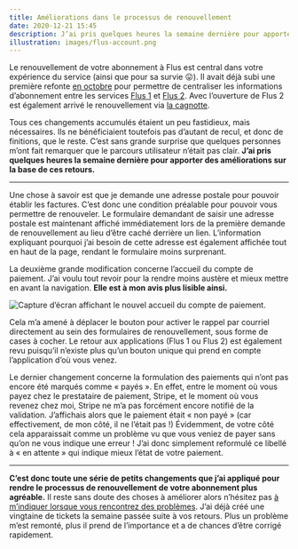 ```yaml
---
title: Améliorations dans le processus de renouvellement
date: 2020-12-21 15:45
description: J’ai pris quelques heures la semaine dernière pour apporter des améliorations au processus de renouvellement de l’abonnement Flus.
illustration: images/flus-account.png
---
```


Le renouvellement de votre abonnement à Flus est central dans votre expérience
du service (ainsi que pour sa survie 😛). Il avait déjà subi une première
refonte [en octobre](https://flus.fr/carnet/weeknotes-17.html) pour permettre
de centraliser les informations d’abonnement entre les services [Flus 1](https://flus.io)
et [Flus 2](https://flus.fr). Avec l’ouverture de Flus 2 est également arrivé
le renouvellement via [la cagnotte](https://flus.fr/cagnotte).

Tous ces changements accumulés étaient un peu fastidieux, mais nécessaires. Ils
ne bénéficiaient toutefois pas d’autant de recul, et donc de finitions, que le
reste. C’est sans grande surprise que quelques personnes m’ont fait remarquer
que le parcours utilisateur n’était pas clair. **J’ai pris quelques heures la
semaine dernière pour apporter des améliorations sur la base de ces retours.**

---

Une chose à savoir est que je demande une adresse postale pour pouvoir établir
les factures. C’est donc une condition préalable pour pouvoir vous permettre de
renouveler. Le formulaire demandant de saisir une adresse postale est
maintenant affiché immédiatement lors de la première demande de renouvellement
au lieu d’être caché derrière un lien. L’information expliquant pourquoi j’ai
besoin de cette adresse est également affichée tout en haut de la page, rendant
le formulaire moins surprenant.

La deuxième grande modification concerne l’accueil du compte de paiement. J’ai
voulu tout revoir pour la rendre moins austère et mieux mettre en avant la
navigation. **Elle est à mon avis plus lisible ainsi.**

<div class="screenshot">
    <img class="illustration screenshot__image" src="images/flus-account.png" alt="Capture d’écran affichant le nouvel accueil du compte de paiement.">
</div>

Cela m’a amené à déplacer le bouton pour activer le rappel par courriel
directement au sein des formulaires de renouvellement, sous forme de cases à
cocher. Le retour aux applications (Flus 1 ou Flus 2) est également revu
puisqu’il n’existe plus qu’un bouton unique qui prend en compte l’application
d’où vous venez.

Le dernier changement concerne la formulation des paiements qui n’ont pas
encore été marqués comme « payés ». En effet, entre le moment où vous payez chez le
prestataire de paiement, Stripe, et le moment où vous revenez chez moi, Stripe
ne m’a pas forcément encore notifié de la validation. J’affichais alors que
le paiement était « non payé » (car effectivement, de mon côté, il ne l’était
pas !) Évidemment, de votre côté cela apparaissait comme un problème vu que
vous veniez de payer sans qu’on ne vous indique une erreur ! J’ai donc
simplement reformulé ce libellé à « en attente » qui indique mieux l’état de
votre paiement.

---

**C’est donc toute une série de petits changements que j’ai appliqué pour
rendre le processus de renouvellement de votre abonnement plus agréable.** Il
reste sans doute des choses à améliorer alors n’hésitez pas [à m’indiquer
lorsque vous rencontrez des problèmes](https://flus.fr/contact). J’ai déjà créé
une vingtaine de tickets la semaine passée suite à vos retours. Plus un
problème m’est remonté, plus il prend de l’importance et a de chances d’être
corrigé rapidement.

